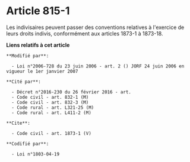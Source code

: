 # Article 815-1

Les indivisaires peuvent passer des conventions relatives à l'exercice de leurs droits indivis, conformément aux articles
1873-1 à 1873-18.

**Liens relatifs à cet article**

	**Modifié par**:

	  - Loi n°2006-728 du 23 juin 2006 - art. 2 () JORF 24 juin 2006 en vigueur le 1er janvier 2007

	**Cité par**:

	  - Décret n°2016-230 du 26 février 2016 - art.
	  - Code civil - art. 832-1 (M)
	  - Code civil - art. 832-3 (M)
	  - Code rural - art. L321-25 (M)
	  - Code rural - art. L411-2 (M)

	**Cite**:

	  - Code civil - art. 1873-1 (V)

	**Codifié par**:

	  - Loi n°1803-04-19
